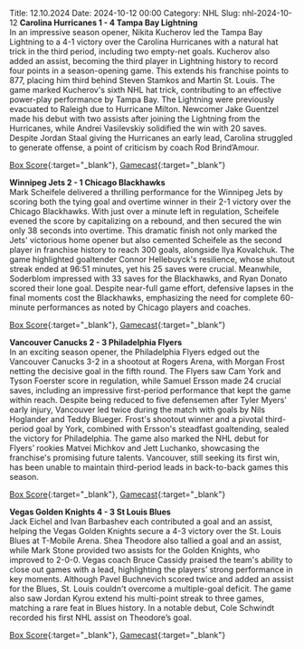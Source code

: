 Title: 12.10.2024
Date: 2024-10-12 00:00
Category: NHL 
Slug: nhl-2024-10-12 
**Carolina Hurricanes 1 - 4 Tampa Bay Lightning**  
In an impressive season opener, Nikita Kucherov led the Tampa Bay Lightning to a 4-1 victory over the Carolina Hurricanes with a natural hat trick in the third period, including two empty-net goals. Kucherov also added an assist, becoming the third player in Lightning history to record four points in a season-opening game. This extends his franchise points to 877, placing him third behind Steven Stamkos and Martin St. Louis. The game marked Kucherov's sixth NHL hat trick, contributing to an effective power-play performance by Tampa Bay. The Lightning were previously evacuated to Raleigh due to Hurricane Milton. Newcomer Jake Guentzel made his debut with two assists after joining the Lightning from the Hurricanes, while Andrei Vasilevskiy solidified the win with 20 saves. Despite Jordan Staal giving the Hurricanes an early lead, Carolina struggled to generate offense, a point of criticism by coach Rod Brind’Amour. 

[Box Score](/gamecenter/tbl-vs-car/2024/10/11/2024020020){:target="_blank"}, [Gamecast](https://www.nhl.com/news/tampa-bay-lightning-carolina-hurricanes-game-recap-october-11){:target="_blank"}<br>

**Winnipeg Jets 2 - 1 Chicago Blackhawks**  
Mark Scheifele delivered a thrilling performance for the Winnipeg Jets by scoring both the tying goal and overtime winner in their 2-1 victory over the Chicago Blackhawks. With just over a minute left in regulation, Scheifele evened the score by capitalizing on a rebound, and then secured the win only 38 seconds into overtime. This dramatic finish not only marked the Jets' victorious home opener but also cemented Scheifele as the second player in franchise history to reach 300 goals, alongside Ilya Kovalchuk. The game highlighted goaltender Connor Hellebuyck's resilience, whose shutout streak ended at 96:51 minutes, yet his 25 saves were crucial. Meanwhile, Soderblom impressed with 33 saves for the Blackhawks, and Ryan Donato scored their lone goal. Despite near-full game effort, defensive lapses in the final moments cost the Blackhawks, emphasizing the need for complete 60-minute performances as noted by Chicago players and coaches. 

[Box Score](/gamecenter/chi-vs-wpg/2024/10/11/2024020021){:target="_blank"}, [Gamecast](https://www.nhl.com/news/chicago-blackhawks-winnipeg-jets-game-recap-october-11){:target="_blank"}<br>

**Vancouver Canucks 2 - 3 Philadelphia Flyers**  
In an exciting season opener, the Philadelphia Flyers edged out the Vancouver Canucks 3-2 in a shootout at Rogers Arena, with Morgan Frost netting the decisive goal in the fifth round. The Flyers saw Cam York and Tyson Foerster score in regulation, while Samuel Ersson made 24 crucial saves, including an impressive first-period performance that kept the game within reach. Despite being reduced to five defensemen after Tyler Myers' early injury, Vancouver led twice during the match with goals by Nils Hoglander and Teddy Blueger. Frost's shootout winner and a pivotal third-period goal by York, combined with Ersson's steadfast goaltending, sealed the victory for Philadelphia. The game also marked the NHL debut for Flyers’ rookies Matvei Michkov and Jett Luchanko, showcasing the franchise's promising future talents. Vancouver, still seeking its first win, has been unable to maintain third-period leads in back-to-back games this season. 

[Box Score](/gamecenter/phi-vs-van/2024/10/11/2024020022){:target="_blank"}, [Gamecast](https://www.nhl.com/news/philadelphia-flyers-vancouver-canucks-game-recap-october-11){:target="_blank"}<br>

**Vegas Golden Knights 4 - 3 St Louis Blues**  
Jack Eichel and Ivan Barbashev each contributed a goal and an assist, helping the Vegas Golden Knights secure a 4-3 victory over the St. Louis Blues at T-Mobile Arena. Shea Theodore also tallied a goal and an assist, while Mark Stone provided two assists for the Golden Knights, who improved to 2-0-0. Vegas coach Bruce Cassidy praised the team's ability to close out games with a lead, highlighting the players’ strong performance in key moments. Although Pavel Buchnevich scored twice and added an assist for the Blues, St. Louis couldn't overcome a multiple-goal deficit. The game also saw Jordan Kyrou extend his multi-point streak to three games, matching a rare feat in Blues history. In a notable debut, Cole Schwindt recorded his first NHL assist on Theodore’s goal. 

[Box Score](/gamecenter/stl-vs-vgk/2024/10/11/2024020023){:target="_blank"}, [Gamecast](https://www.nhl.com/news/st-louis-blues-vegas-golden-knights-game-recap-october-11){:target="_blank"}<br>

